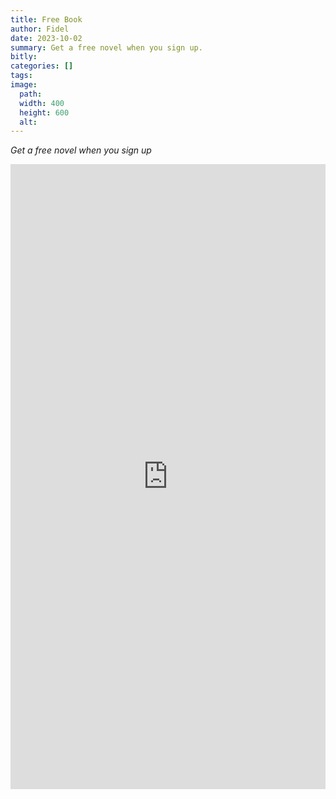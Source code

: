 ```yaml
---
title: Free Book
author: Fidel
date: 2023-10-02
summary: Get a free novel when you sign up.
bitly: 
categories: []
tags: 
image:
  path: 
  width: 400
  height: 600
  alt:
---
```

<!---Monday 2 October 2023--->
*Get a free novel when you sign up*
<iframe src="https://dl.bookfunnel.com/xru2e628jz" frameborder="0" scrolling="no" width="100%" height="1000"></iframe>



